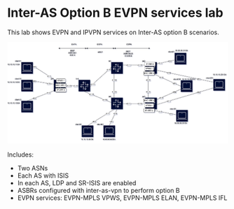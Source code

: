 # Inter-AS Option B EVPN services lab

This lab shows EVPN and IPVPN services on Inter-AS option B scenarios.

![](interasoptb.clab.drawio.png)

Includes:
- Two ASNs
- Each AS with ISIS
- In each AS, LDP and SR-ISIS are enabled
- ASBRs configured with inter-as-vpn to perform option B
- EVPN services: EVPN-MPLS VPWS, EVPN-MPLS ELAN, EVPN-MPLS IFL
